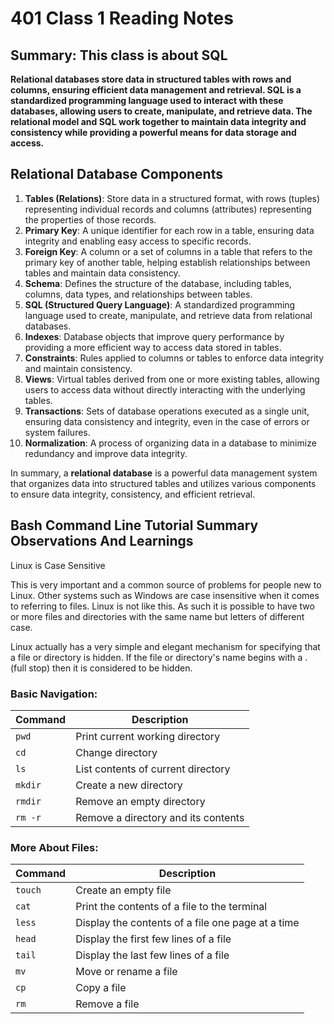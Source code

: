 # 401 Class 1 Reading Notes

## Summary: This class is about SQL  

**Relational databases store data in structured tables with rows and columns, ensuring efficient data management and retrieval. SQL is a standardized programming language used to interact with these databases, allowing users to create, manipulate, and retrieve data. The relational model and SQL work together to maintain data integrity and consistency while providing a powerful means for data storage and access.**

## Relational Database Components

1. **Tables (Relations)**: Store data in a structured format, with rows (tuples) representing individual records and columns (attributes) representing the properties of those records.
2. **Primary Key**: A unique identifier for each row in a table, ensuring data integrity and enabling easy access to specific records.
3. **Foreign Key**: A column or a set of columns in a table that refers to the primary key of another table, helping establish relationships between tables and maintain data consistency.
4. **Schema**: Defines the structure of the database, including tables, columns, data types, and relationships between tables.
5. **SQL (Structured Query Language)**: A standardized programming language used to create, manipulate, and retrieve data from relational databases.
6. **Indexes**: Database objects that improve query performance by providing a more efficient way to access data stored in tables.
7. **Constraints**: Rules applied to columns or tables to enforce data integrity and maintain consistency.
8. **Views**: Virtual tables derived from one or more existing tables, allowing users to access data without directly interacting with the underlying tables.
9. **Transactions**: Sets of database operations executed as a single unit, ensuring data consistency and integrity, even in the case of errors or system failures.
10. **Normalization**: A process of organizing data in a database to minimize redundancy and improve data integrity.

In summary, a **relational database** is a powerful data management system that organizes data into structured tables and utilizes various components to ensure data integrity, consistency, and efficient retrieval.


## Bash Command Line Tutorial Summary Observations And Learnings

Linux is Case Sensitive

This is very important and a common source of problems for people new to Linux. Other systems such as Windows are case insensitive when it comes to referring to files. Linux is not like this. As such it is possible to have two or more files and directories with the same name but letters of different case.

Linux actually has a very simple and elegant mechanism for specifying that a file or directory is hidden. If the file or directory's name begins with a . (full stop) then it is considered to be hidden.


### Basic Navigation:

| Command | Description |
| --- | --- |
| `pwd` | Print current working directory |
| `cd` | Change directory |
| `ls` | List contents of current directory |
| `mkdir` | Create a new directory |
| `rmdir` | Remove an empty directory |
| `rm -r` | Remove a directory and its contents |

### More About Files:

| Command | Description |
| --- | --- |
| `touch` | Create an empty file |
| `cat` | Print the contents of a file to the terminal |
| `less` | Display the contents of a file one page at a time |
| `head` | Display the first few lines of a file |
| `tail` | Display the last few lines of a file |
| `mv` | Move or rename a file |
| `cp` | Copy a file |
| `rm` | Remove a file |
